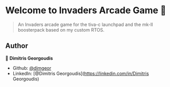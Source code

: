 <h1 align="center">Welcome to Invaders Arcade Game 👋</h1>
<p>
</p>

> An Invaders arcade game for the tiva-c launchpad and the mk-II boosterpack based on my custom RTOS.

## Author

👤 **Dimitris Georgoudis**

* Github: [@dimgeor](https://github.com/dimgeor)
* LinkedIn: [@Dimitris Georgoudis](https://linkedin.com/in/Dimitris Georgoudis)

